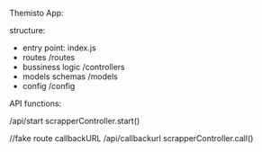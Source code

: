 Themisto App:

structure:

- entry point: index.js
- routes /routes
- bussiness logic /controllers
- models schemas /models
- config /config

API functions:

/api/start
scrapperController.start()

//fake route callbackURL
/api/callbackurl
scrapperController.call()
